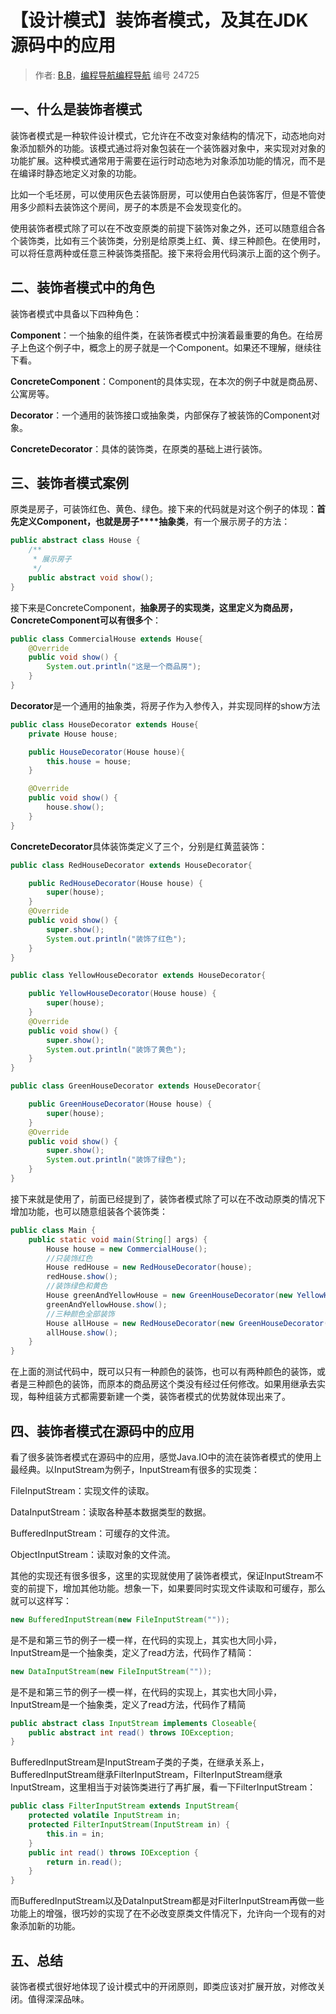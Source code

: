# 【设计模式】装饰者模式，及其在JDK源码中的应用

> 作者: [B.B](https://wx.zsxq.com/dweb2/index/group/51122858222824)，[编程导航编程导航](https://wx.zsxq.com/dweb2/index/group/51122858222824) 编号 24725

## 一、**什么是**装饰者模式

装饰者模式是一种软件设计模式，它允许在不改变对象结构的情况下，动态地向对象添加额外的功能。该模式通过将对象包装在一个装饰器对象中，来实现对对象的功能扩展。这种模式通常用于需要在运行时动态地为对象添加功能的情况，而不是在编译时静态地定义对象的功能。

比如一个毛坯房，可以使用灰色去装饰厨房，可以使用白色装饰客厅，但是不管使用多少颜料去装饰这个房间，房子的本质是不会发现变化的。

使用装饰者模式除了可以在不改变原类的前提下装饰对象之外，还可以随意组合各个装饰类，比如有三个装饰类，分别是给原类上红、黄、绿三种颜色。在使用时，可以将任意两种或任意三种装饰类搭配。接下来将会用代码演示上面的这个例子。

## 二、**装饰者模式**中的角色

装饰者模式中具备以下四种角色：

**Component**：一个抽象的组件类，在装饰者模式中扮演着最重要的角色。在给房子上色这个例子中，概念上的房子就是一个Component。如果还不理解，继续往下看。

**ConcreteComponent**：Component的具体实现，在本次的例子中就是商品房、公寓房等。

**Decorator**：一个通用的装饰接口或抽象类，内部保存了被装饰的Component对象。

**ConcreteDecorator**：具体的装饰类，在原类的基础上进行装饰。

## 三、**装饰者模式**案例

原类是房子，可装饰红色、黄色、绿色。接下来的代码就是对这个例子的体现：**首先定义Component，也就是房子****抽象类**，有一个展示房子的方法：

```Java
public abstract class House {
    /**
     * 展示房子
     */
    public abstract void show();
}
```

接下来是ConcreteComponent，**抽象房子的实现类，这里定义为商品房，ConcreteComponent可以有很多个**：

```Java
public class CommercialHouse extends House{
    @Override
    public void show() {
        System.out.println("这是一个商品房");
    }
}
```

**Decorator**是一个通用的抽象类，将房子作为入参传入，并实现同样的show方法

```Java
public class HouseDecorator extends House{
    private House house;

    public HouseDecorator(House house){
        this.house = house;
    }

    @Override
    public void show() {
        house.show();
    }
}
```

**ConcreteDecorator**具体装饰类定义了三个，分别是红黄蓝装饰：

```Java
public class RedHouseDecorator extends HouseDecorator{

    public RedHouseDecorator(House house) {
        super(house);
    }
    @Override
    public void show() {
        super.show();
        System.out.println("装饰了红色");
    }
}

public class YellowHouseDecorator extends HouseDecorator{

    public YellowHouseDecorator(House house) {
        super(house);
    }
    @Override
    public void show() {
        super.show();
        System.out.println("装饰了黄色");
    }
}

public class GreenHouseDecorator extends HouseDecorator{

    public GreenHouseDecorator(House house) {
        super(house);
    }
    @Override
    public void show() {
        super.show();
        System.out.println("装饰了绿色");
    }
}
```

接下来就是使用了，前面已经提到了，装饰者模式除了可以在不改动原类的情况下增加功能，也可以随意组装各个装饰类：

```Java
public class Main {
    public static void main(String[] args) {
        House house = new CommercialHouse();
        //只装饰红色
        House redHouse = new RedHouseDecorator(house);
        redHouse.show();
        //装饰绿色和黄色
        House greenAndYellowHouse = new GreenHouseDecorator(new YellowHouseDecorator(house));
        greenAndYellowHouse.show();
        //三种颜色全部装饰
        House allHouse = new RedHouseDecorator(new GreenHouseDecorator(new YellowHouseDecorator(house)));
        allHouse.show();
    }
}
```

在上面的测试代码中，既可以只有一种颜色的装饰，也可以有两种颜色的装饰，或者是三种颜色的装饰，而原本的商品房这个类没有经过任何修改。如果用继承去实现，每种组装方式都需要新建一个类，装饰者模式的优势就体现出来了。

## 四、**装饰者模式**在****源码****中的应用

看了很多装饰者模式在源码中的应用，感觉Java.IO中的流在装饰者模式的使用上最经典。以InputStream为例子，InputStream有很多的实现类：

FileInputStream：实现文件的读取。

DataInputStream：读取各种基本数据类型的数据。

BufferedInputStream：可缓存的文件流。

ObjectInputStream：读取对象的文件流。

其他的实现还有很多很多，这里的实现就使用了装饰者模式，保证InputStream不变的前提下，增加其他功能。想象一下，如果要同时实现文件读取和可缓存，那么就可以这样写：

```Java
new BufferedInputStream(new FileInputStream(""));
```

是不是和第三节的例子一模一样，在代码的实现上，其实也大同小异，InputStream是一个抽象类，定义了read方法，代码作了精简：

```Java
new DataInputStream(new FileInputStream(""));
```

是不是和第三节的例子一模一样，在代码的实现上，其实也大同小异，InputStream是一个抽象类，定义了read方法，代码作了精简

```Java
public abstract class InputStream implements Closeable{
    public abstract int read() throws IOException;
}
```

BufferedInputStream是InputStream子类的子类，在继承关系上，BufferedInputStream继承FilterInputStream，FilterInputStream继承InputStream，这里相当于对装饰类进行了再扩展，看一下FilterInputStream：

```Java
public class FilterInputStream extends InputStream{
    protected volatile InputStream in;
    protected FilterInputStream(InputStream in) {
        this.in = in;
    }
    public int read() throws IOException {
        return in.read();
    }
}
```

而BufferedInputStream以及DataInputStream都是对FilterInputStream再做一些功能上的增强，很巧妙的实现了在不必改变原类文件情况下，允许向一个现有的对象添加新的功能。

## 五、**总结**

装饰者模式很好地体现了设计模式中的开闭原则，即类应该对扩展开放，对修改关闭。值得深深品味。